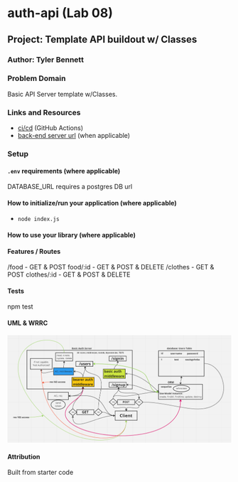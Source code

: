 # auth-api (Lab 08)

## Project: Template API buildout w/ Classes

### Author: Tyler Bennett

### Problem Domain  

Basic API Server template w/Classes.

### Links and Resources

- [ci/cd](https://github.com/tyler-bennett52/auth-api/actions) (GitHub Actions)
- [back-end server url](https://auth-api-tk5v.onrender.com/) (when applicable)

### Setup

#### `.env` requirements (where applicable)

DATABASE_URL requires a postgres DB url

#### How to initialize/run your application (where applicable)

- `node index.js`

#### How to use your library (where applicable)

#### Features / Routes

/food - GET & POST food/:id - GET & POST & DELETE
/clothes - GET & POST clothes/:id - GET & POST & DELETE

#### Tests

npm test

#### UML & WRRC

![Lab-09 UML](assets/lab09-UML.png)

#### Attribution

Built from starter code
